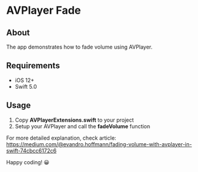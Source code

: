 # AVPlayer Fade

## About

The app demonstrates how to fade volume using AVPlayer.

## Requirements

- iOS 12+
- Swift 5.0

## Usage

1. Copy **AVPlayerExtensions.swift** to your project
2. Setup your AVPlayer and call the **fadeVolume** function

For more detailed explanation, check article:
https://medium.com/@evandro.hoffmann/fading-volume-with-avplayer-in-swift-74cbcc6172c6

Happy coding! 😀
